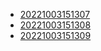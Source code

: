 - [20221003151307](/zet/20221003151307/README.md)
- [20221003151308](/zet/20221003151308/README.md)
- [20221003151309](/zet/20221003151309/README.md)
